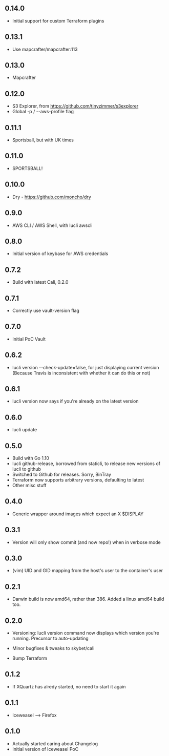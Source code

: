 ## 0.14.0

* Initial support for custom Terraform plugins

## 0.13.1

* Use mapcrafter/mapcrafter:113

## 0.13.0

* Mapcrafter

## 0.12.0

* S3 Explorer, from https://github.com/tinyzimmer/s3explorer
* Global -p / --aws-profile flag

## 0.11.1

* Sportsball, but with UK times

## 0.11.0

* SPORTSBALL!

## 0.10.0

* Dry - https://github.com/moncho/dry

## 0.9.0

* AWS CLI / AWS Shell, with lucli awscli

## 0.8.0

* Initial version of keybase for AWS credentials

## 0.7.2

* Build with latest Cali, 0.2.0

## 0.7.1

* Correctly use vault-version flag

## 0.7.0

* Initial PoC Vault

## 0.6.2

* lucli version --check-update=false, for just displaying current version
(Because Travis is inconsistent with whether it can do this or not)

## 0.6.1

* lucli version now says if you're already on the latest version

## 0.6.0

* lucli update

## 0.5.0

* Build with Go 1.10
* lucli github-release, borrowed from staticli, to release new versions of lucli to github
* Switched to Github for releases. Sorry, BinTray
* Terraform now supports arbitrary versions, defaulting to latest
* Other misc stuff

## 0.4.0

* Generic wrapper around images which expect an X $DISPLAY

## 0.3.1

* Version will only show commit (and now repo!) when in verbose mode

## 0.3.0

* (vim) UID and GID mapping from the host's user to the container's user

## 0.2.1

* Darwin build is now amd64, rather than 386. Added a linux amd64 build too.

## 0.2.0

* Versioning: lucli version command now displays which version you're running.
  Precursor to auto-updating

* Minor bugfixes & tweaks to skybet/cali

* Bump Terraform

## 0.1.2

* If XQuartz has alredy started, no need to start it again

## 0.1.1

* Iceweasel --> Firefox

## 0.1.0

* Actually started caring about Changelog
* Initial version of Iceweasel PoC
